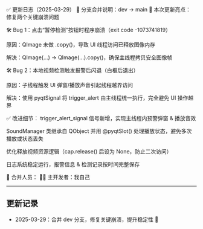 ✅ 更新日志（2025-03-29）
📌 分支合并说明：dev → main
🚀 本次更新亮点：
修复两个关键崩溃问题

🛠️ Bug 1：点击“暂停检测”按钮时程序崩溃（exit code -1073741819）

原因：QImage 未做 .copy()，导致 UI 线程访问已释放图像内存

解决：QImage(...) → QImage(...).copy()，确保主线程拷贝安全图像帧

🛠️ Bug 2：本地视频检测触发报警后闪退（白框后退出）

原因：子线程触发 UI 弹窗/播放声音引起线程越界访问

解决：使用 pyqtSignal 将 trigger_alert 由主线程统一执行，完全避免 UI 操作越界

✅ 改进细节：
trigger_alert_signal 信号新增，实现主线程内预警弹窗 & 播放音效

SoundManager 类继承自 QObject 并用 @pyqtSlot() 处理播放状态，避免多次播放或状态丢失

优化释放视频资源逻辑（cap.release() 后设为 None，防止二次访问）

日志系统稳定运行，报警信息 & 检测记录按时间完整保存

🔧 合并人员：
👨‍💻 主开发者：我自己



---
## 更新记录
- 2025-03-29：合并 dev 分支，修复关键崩溃，提升稳定性 🎯


